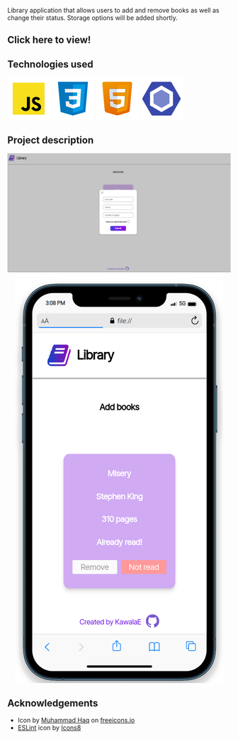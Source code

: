 Library application that allows users to add and remove books as well as change their status. Storage options will be added shortly. 

<h2><a ref="">Click here to view!</a></h2>
<h2><strong>Technologies used</strong></h2>
<img src="Pictures/js.svg"></img>
<img src="Pictures/css.svg"></img>
<img src="Pictures/html.svg"></img>
<img src="Pictures/eslint.svg"></img>

<h2><strong>Project description</strong></h2>
<img src="Pictures/page-screenshot.png"></img>
<div align ="center"><img src="Pictures/mobile-screen.png"></img></div>

<h2><strong>Acknowledgements</strong></h2>
<ul>
    <li>Icon by <a href="https://freeicons.io/profile/823">Muhammad Haq</a> on <a href="https://freeicons.io">freeicons.io</a></li>
    <li><a target="_blank" href="https://icons8.com/icon/RBnCyho7WRn7/eslint">ESLint</a> icon by <a target="_blank" href="https://icons8.com">Icons8</a></li>

</ul>
